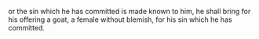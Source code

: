 or the sin which he has committed is made known to him, he shall bring for his offering a goat, a female without blemish, for his sin which he has committed.
